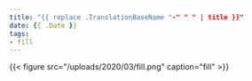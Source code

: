 ```yaml
---
title: "{{ replace .TranslationBaseName "-" " " | title }}"
date: {{ .Date }}
tags:
- fill
---
```


<!--more-->
{{< figure src="/uploads/2020/03/fill.png" caption="fill" >}}
